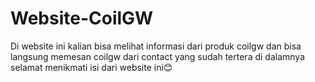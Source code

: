# Website-CoilGW
Di website ini kalian bisa melihat informasi dari produk coilgw dan
bisa langsung memesan coilgw dari contact yang sudah tertera di dalamnya
selamat menikmati isi dari website ini😊
